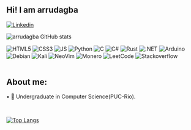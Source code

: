 ## Hi! I am arrudagba

[![Linkedin](https://img.shields.io/badge/LinkedIn-0077B5?style=for-the-badge&logo=linkedin&logoColor=white)](https://www.linkedin.com/in/gabriel-arruda-956ab6303/)


![arrudagba GitHub stats](https://github-readme-stats.vercel.app/api?username=arrudagba&show_icons=true&theme=dracula&count_private=true)



<div style="display: inline_block">
  <img align="center" alt="HTML5" src="https://img.shields.io/badge/HTML5-E34F26?style=for-the-badge&logo=html5&logoColor=white" />
  <img align="center" alt="CSS3" src="https://img.shields.io/badge/CSS3-1572B6?style=for-the-badge&logo=css3&logoColor=white" />
  <img align="center" alt="JS" src="https://img.shields.io/badge/JavaScript-F7DF1E?style=for-the-badge&logo=javascript&logoColor=black" />
  <img align="center" alt="Python" src="https://img.shields.io/badge/Python-14354C?style=for-the-badge&logo=python&logoColor=white" />
  <img align="center" alt="C" src="https://img.shields.io/badge/c-%2300599C.svg?style=for-the-badge&logo=c&logoColor=white"/>
  <img align="center" alt="C#" src="https://img.shields.io/badge/c%23-%23239120.svg?style=for-the-badge&logo=csharp&logoColor=white"/>
  <img align="center" alt="Rust" src="https://img.shields.io/badge/rust-%23000000.svg?style=for-the-badge&logo=rust&logoColor=white"/>
  <img align="center" alt=".NET" src="https://img.shields.io/badge/.NET-5C2D91?style=for-the-badge&logo=.net&logoColor=white"/>
  <img align="center" alt="Arduino" src="https://img.shields.io/badge/-Arduino-00979D?style=for-the-badge&logo=Arduino&logoColor=white"/>
  <img align="center" alt="Debian" src="https://img.shields.io/badge/Debian-D70A53?style=for-the-badge&logo=debian&logoColor=white"/>
  <img align="center" alt="Kali" src="https://img.shields.io/badge/Kali-268BEE?style=for-the-badge&logo=kalilinux&logoColor=white"/>
  <img align="center" alt="NeoVim" src="https://img.shields.io/badge/NeoVim-%2357A143.svg?&style=for-the-badge&logo=neovim&logoColor=white"/>
  <img align="center" alt="Monero" src="https://img.shields.io/badge/monero-FF6600?style=for-the-badge&logo=monero&logoColor=white"/>
  <img align="center" alt="LeetCode" src="https://img.shields.io/badge/LeetCode-000000?style=for-the-badge&logo=LeetCode&logoColor=#d16c06"/>
  <img align="center" alt="Stackoverflow" src="https://img.shields.io/badge/-Stackoverflow-FE7A16?style=for-the-badge&logo=stack-overflow&logoColor=white"/>


       

</div><br/>

## About me:

• 💼 Undergraduate in Computer Science(PUC-Rio).

<br/>


[![Top Langs](https://github-readme-stats.vercel.app/api/top-langs/?username=arrudagba&layout=compact)](https://github.com/arrudagba/github-readme-stats)
